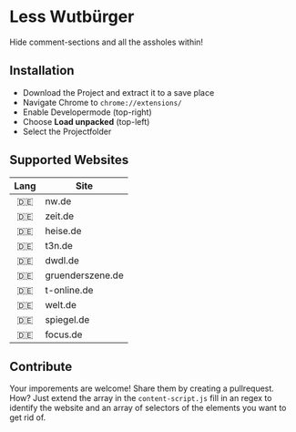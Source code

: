 # Less Wutbürger
Hide comment-sections and all the assholes within!

## Installation
- Download the Project and extract it to a save place
- Navigate Chrome to `chrome://extensions/`
- Enable Developermode (top-right)
- Choose **Load unpacked** (top-left)
- Select the Projectfolder

## Supported Websites

|Lang|Site|
|:-:|-|
| 🇩🇪 | nw.de |
| 🇩🇪 | zeit.de |
| 🇩🇪 | heise.de |
| 🇩🇪 | t3n.de |
| 🇩🇪 | dwdl.de |
| 🇩🇪 | gruenderszene.de |
| 🇩🇪 | t-online.de |
| 🇩🇪 | welt.de |
| 🇩🇪 | spiegel.de |
| 🇩🇪 | focus.de |

## Contribute
Your imporements are welcome! Share them by creating a pullrequest.
How? Just extend the array in the `content-script.js` fill in an regex to identify the website and an array of selectors of the elements you want to get rid of.